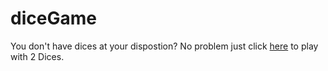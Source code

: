 # diceGame
You don't have dices at your dispostion? No problem just click [here](https://roukzz.github.io/diceGame/) to play with 2 Dices.
